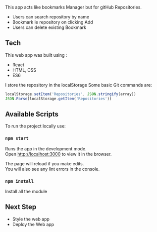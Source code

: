 This app acts like bookmarks Manager but for gitHub Repositories.
- Users can search repository by name
- Bookmark le repository on clicking Add
- Users can delete existing Bookmark

## Tech

This web app was built using :
- React 
- HTML, CSS
- ES6

I store the repository in the localStorage
Some basic Git commands are:
```JavaScript
localStorage.setItem('Repositories', JSON.stringify(array))
JSON.Parse(localStorage.getItem('Repositories'))


```

## Available Scripts

To run the project locally use:

### `npm start`

Runs the app in the development mode.<br>
Open [http://localhost:3000](http://localhost:3000) to view it in the browser.

The page will reload if you make edits.<br>
You will also see any lint errors in the console.

### `npm install`

Install all the module

## Next Step

- Style the web app
- Deploy the Web app
